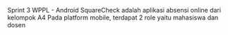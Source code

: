 Sprint 3 WPPL - Android
SquareCheck adalah aplikasi absensi online dari kelompok A4
Pada platform mobile, terdapat 2 role yaitu mahasiswa dan dosen
